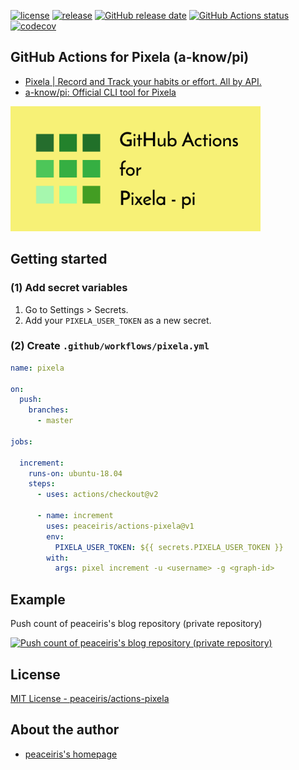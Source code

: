 [![license](https://img.shields.io/github/license/peaceiris/actions-pixela.svg)](https://github.com/peaceiris/actions-pixela/blob/master/LICENSE)
[![release](https://img.shields.io/github/release/peaceiris/actions-pixela.svg)](https://github.com/peaceiris/actions-pixela/releases/latest)
[![GitHub release date](https://img.shields.io/github/release-date/peaceiris/actions-pixela.svg)](https://github.com/peaceiris/actions-pixela/releases)
[![GitHub Actions status](https://github.com/peaceiris/actions-pixela/workflows/Test/badge.svg)](https://github.com/peaceiris/actions-pixela/actions)
[![codecov](https://codecov.io/gh/peaceiris/actions-pixela/branch/master/graph/badge.svg)](https://codecov.io/gh/peaceiris/actions-pixela)



## GitHub Actions for Pixela (a-know/pi)

- [Pixela | Record and Track your habits or effort. All by API.](https://pixe.la/)
- [a-know/pi: Official CLI tool for Pixela](https://github.com/a-know/pi)

<img width="400" alt="GitHub Actions for Pixela" src="./images/ogp.svg">



## Getting started

### (1) Add secret variables

1. Go to Settings > Secrets.
2. Add your `PIXELA_USER_TOKEN` as a new secret.

### (2) Create `.github/workflows/pixela.yml`

```yaml
name: pixela

on:
  push:
    branches:
      - master

jobs:

  increment:
    runs-on: ubuntu-18.04
    steps:
      - uses: actions/checkout@v2

      - name: increment
        uses: peaceiris/actions-pixela@v1
        env:
          PIXELA_USER_TOKEN: ${{ secrets.PIXELA_USER_TOKEN }}
        with:
          args: pixel increment -u <username> -g <graph-id>
```



## Example

Push count of peaceiris's blog repository (private repository)

[![Push count of peaceiris's blog repository (private repository)](https://pixe.la/v1/users/peaceiris/graphs/reveltb-push)](https://pixe.la/v1/users/peaceiris/graphs/reveltb-push.html)



## License

[MIT License - peaceiris/actions-pixela]

[MIT License - peaceiris/actions-pixela]: https://github.com/peaceiris/actions-pixela/blob/master/LICENSE



## About the author

- [peaceiris's homepage](https://peaceiris.com/)
